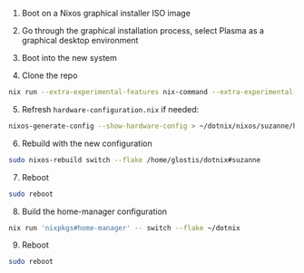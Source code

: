 1. Boot on a Nixos graphical installer ISO image

2. Go through the graphical installation process, select Plasma as a graphical desktop environment

3. Boot into the new system

4. Clone the repo

  ```bash
  nix run --extra-experimental-features nix-command --extra-experimental-features flakes 'nixpkgs#git' -- clone https://github.com/glostis/dotnix
  ```

5. Refresh `hardware-configuration.nix` if needed:

  ```bash
  nixos-generate-config --show-hardware-config > ~/dotnix/nixos/suzanne/hardware-configuration.nix
  ```

6. Rebuild with the new configuration

  ```bash
  sudo nixos-rebuild switch --flake /home/glostis/dotnix#suzanne
  ```

7. Reboot

  ```bash
  sudo reboot
  ```

8. Build the home-manager configuration

  ```bash
  nix run 'nixpkgs#home-manager' -- switch --flake ~/dotnix
  ```

9. Reboot

  ```bash
  sudo reboot
  ```
